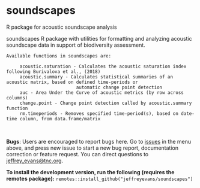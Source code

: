 # soundscapes
R package for acoustic soundscape analysis

soundscapes R package with utilities for formatting and analyzing acoustic soundscape data in support of biodiversity assessment.
    
    Available functions in soundscapes are:
    
         acoustic.saturation - Calculates the acoustic saturation index following Burivalova et al., (2018)
         acoustic.summary - Calculates statistical summaries of an acoustic matrix, based on defined time-periods or
                              automatic change point detection
         auc - Area Under the Curve of acoustic metrics (by row across columns)
         change.point - Change point detection called by acoustic.summary function 
         rm.timeperiods - Removes specified time-period(s), based on date-time column, from data.frame/matrix
​

          
 **Bugs**: Users are encouraged to report bugs here. Go to [issues](https://github.com/jeffreyevans/soundscapes/issues) in the menu above, and press new issue to start a new bug report, documentation correction or feature request. You can direct questions to <jeffrey_evans@tnc.org>.

**To install the development version, run the following (requires the remotes package):**
`remotes::install_github("jeffreyevans/soundscapes")`
          
